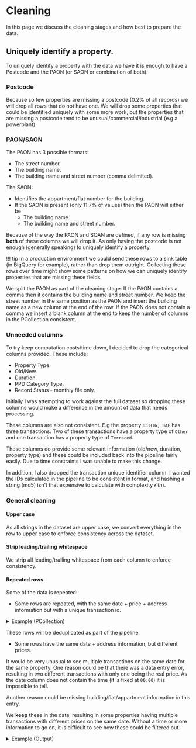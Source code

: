 # Cleaning

In this page we discuss the cleaning stages and how best to prepare the data.

## Uniquely identify a property.

To uniquely identify a property with the data we have it is enough to have a Postcode and the PAON (or SAON or combination of both).

### Postcode

Because so few properties are missing a postcode (0.2% of all records) we will drop all rows that do not have one. We will drop some properties that could be identified uniquely with some more work, but the properties that are missing a postcode tend to be unusual/commercial/industrial (e.g a powerplant).

### PAON/SAON

The PAON has 3 possible formats:

- The street number.
- The building name.
- The building name and street number (comma delimited).

The SAON:

- Identifies the appartment/flat number for the building.
- If the SAON is present (only 11.7% of values) then the PAON will either be
    - The building name.
    - The building name and street number.

Because of the way the PAON and SOAN are defined, if any row is missing **both** of these columns we will drop it. As only having the postcode is not enough (generally speaking) to uniquely identify a property.

!!! tip
    In a production environment we could send these rows to a sink table (in BigQuery for example), rather than drop them outright. Collecting these rows over time might show some patterns on how we can uniquely identify properties that are missing these fields.

We split the PAON as part of the cleaning stage. If the PAON contains a comma then it contains the building name and street number. We keep the street number in the same position as the PAON and insert the building name as a new column at the end of the row. If the PAON does not contain a comma we insert a blank column at the end to keep the number of columns in the PCollection consistent.

### Unneeded columns

To try keep computation costs/time down, I decided to drop the categorical columns provided. These include:

- Property Type.
- Old/New.
- Duration.
- PPD Category Type.
- Record Status - monthly file only.

Initially I was attempting to work against the full dataset so dropping these columns would make a difference in the amount of data that needs processing.

These columns are also not consistent. E.g the property `63` `B16, 0AE` has three transactions. Two of these transactions have a property type of `Other` and one transaction has a property type of `Terraced`.

These columns do provide some relevant information (old/new, duration, property type) and these could be included back into the pipeline fairly easily. Due to time constraints I was unable to make this change.

In addition, I also dropped the transaction unique identifier column. I wanted the IDs calculated in the pipeline to be consistent in format, and hashing a string (md5) isn't that expensive to calculate with complexity $\mathcal{O}(n)$.

### General cleaning

#### Upper case

As all strings in the dataset are upper case, we convert everything in the row to upper case to enforce consistency across the dataset.

#### Strip leading/trailing whitespace

We strip all leading/trailing whitespace from each column to enforce consistency.

#### Repeated rows

Some of the data is repeated:

- Some rows are repeated, with the same date + price + address information but with a unique transaction id.

<details>
    <summary>Example (PCollection)</summary>

```json
[
  {
    "fd4634faec47c29de40bbf7840723b41": [
      "317500",
      "2020-11-13 00:00",
      "B90 3LA",
      "1",
      "",
      "VERSTONE ROAD",
      "SHIRLEY",
      "SOLIHULL",
      "SOLIHULL",
      "WEST MIDLANDS",
      ""
    ]
  },
  {
    "gd4634faec47c29de40bbf7840723b42": [
      "317500",
      "2020-11-13 00:00",
      "B90 3LA",
      "1",
      "",
      "VERSTONE ROAD",
      "SHIRLEY",
      "SOLIHULL",
      "SOLIHULL",
      "WEST MIDLANDS",
      ""
    ]
  }
]
```

</details>

These rows will be deduplicated as part of the pipeline.

- Some rows have the same date + address information, but different prices.

It would be very unusual to see multiple transactions on the same date for the same property. One reason could be that there was a data entry error, resulting in two different transactions with only one being the real price. As the date column does not contain the time (it is fixed at `00:00`) it is impossible to tell.

Another reason could be missing building/flat/appartment information in this entry.

We **keep** these in the data, resulting in some properties having multiple transactions with different prices on the same date. Without a time or more information to go on, it is difficult to see how these could be filtered out.

<details>
    <summary>Example (Output)</summary>

```json
[
  {
    "property_id": "20d5c335c8d822a40baab0ecd57e92a4",
    "readable_address": "53 PAVENHAM DRIVE\nBIRMINGHAM\nWEST MIDLANDS\nB5 7TN",
    "flat_appartment": "",
    "builing": "",
    "number": "53",
    "street": "PAVENHAM DRIVE",
    "locality": "",
    "town": "BIRMINGHAM",
    "district": "BIRMINGHAM",
    "county": "WEST MIDLANDS",
    "postcode": "B5 7TN",
    "property_transactions": [
      {
        "price": 270000,
        "transaction_date": "2020-04-23",
        "year": 2020
      },
      {
        "price": 364000,
        "transaction_date": "2020-04-23",
        "year": 2020
      }
    ],
    "latest_transaction_year": 2020
  }
]

```

</details>

